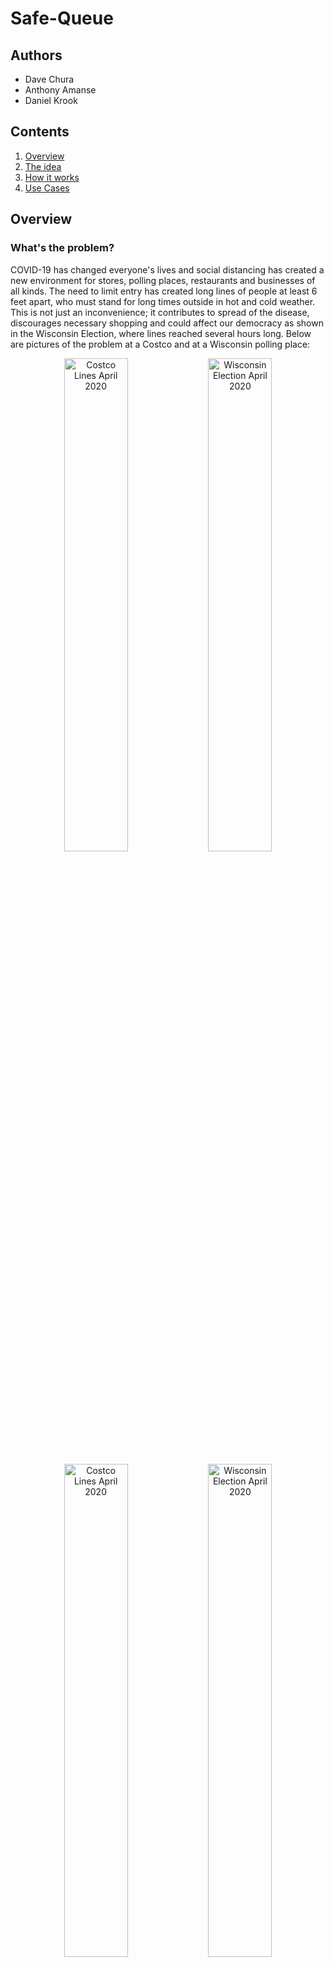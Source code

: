 # Safe-Queue

## Authors

- Dave Chura
- Anthony Amanse
- Daniel Krook


## Contents

1. [Overview](#overview)
2. [The idea](#the-idea)
3. [How it works](#how-it-works)
4. [Use Cases](#use-cases)


## Overview

### What's the problem?

COVID-19 has changed everyone's lives and social distancing has created a new environment for stores, polling places, restaurants and businesses of all kinds.  The need to limit entry has created long lines of people at least 6 feet apart, who must stand for long times outside in hot and cold weather.  This is not just an inconvenience; it contributes to spread of the disease, discourages necessary shopping and could affect our democracy as shown in the Wisconsin Election,  where lines reached several hours long.  Below are pictures of the problem at a Costco and at a Wisconsin polling place:

<p align="center">
<img src="./images/costco5.jpg" width="45%" title="Costco Lines April 2020">
<img src="./images/wisconsin1.jpg" width="45%" alt="Wisconsin Election April 2020">
</p>
<p align="center">
<img src="./images/costco1.jpg" width="45%" title="Costco Lines April 2020">
<img src="./images/wisconsin2.jpeg" width="45%" alt="Wisconsin Election April 2020">
</p>

<p align="center">
<img src="./images/costco7.jpg" width="45%" title="Costco Lines April 2020">
<img src="./images/wisconsin4.jpg" width="45%" alt="Wisconsin Election April 2020">
</p>

This is a problem that can impact thousands of businesses and possibly millions of people every single day.  Lines such as these discourage shopping, voting, take-out eating, and prevent older or more handicapped persons from participating. Given the large number of people in these lines every day, this has potential for spreading the disease despite efforts to distance.

The intent of Safe Queue is to solve this immediate problem immediately.  

In addition, because Safe Queue provides a value to consumers, it can be also be the means to collect (anonymous) data necessary for future analytics to understand human behavior in times of COVID-19 now and ahead. It may even inform and measure the process for returning to normalcy.


### How can technology help?

Of course, physical lines can be replaced by virtual lines, where people do not have to be physically in a line to "be in line". Virtual lines are "safe" because you are not near anyone while waiting, don't need masks or gloves while waiting, and aren't subject to bad weather (hot or cold) or  standing up. Even businesses with limited parking (such as a restaurants now doing all take-out) can take advantage of safe lines.

<b>We call each virtual line a "Safe Queue"</b>.

There are already many "reservation" systems available today, however these do not address the ad-hoc nature of shopping where the time taken by a customer in a store varies widely and the time they go is not planned. People want to go to stores when they want to go, and spend the time they need. As such, reservation systems cannot handle the on-demand nature of shopping (and voting) that people see as "normal". This kind of behavior cannot be reserved effectively and businesses cannot schedule such behavior effectively. In these COVID-19 times, restoring the ability to just go to the store brings back a sense of normalcy, and a safe queue can help do so while preventing spread of the disease.

Furthermore, reservation systems are hard to use, including sign-ups, emails, calendars, time-slots, personal information, and a promise to show up in the future, which must be managed by businesses.  Stores (e.g. Costco) will find it impossible to use reservation systems for on-demand shopping; Polling places will find it impossible to create reservations for voting - voting is a right, and missing your reservation isn't a viable option for democracy.

<b>SAFE QUEUE IS COMPLETELY DIFFERENT FROM A RESERVATION SYSTEM.</b>


## The idea

<b>SAFE QUEUE IS A COMPLETELY DIFFERENT IDEA THAN A RESERVATION SYSTEM</b>. It does create virtual lines ("safe queues") but it directly solves the on-demand nature that consumers want as normal for shopping. It does so with a unique combination of technologies that result in queuing that is simple and safe in COVID-19 times, both for consumers and employees.  It eliminates the problems characterized by the lines in the pictures above.

Safe Queue is an amazingly easy to use web-app that for both the business (or polling place) and the consumer. It requires no downloads or registration and is completely self-service for businesses. Absolutely no personal information is required, and consumers can be in line at a business within seconds.   Consumers use the web-app to join "safe queues" and businesses use the web-app to manage entry into their business. A business can have as many safe queues as they want, managing each independently.

<p align="center">
<img src="./images/screenshots/screenshot_logo_device.png" width="25%" title="Safe Queue Home screen">
</p>

Safe Queue is realized as a web-based app (at a known URL) with cloud services (including computing, middleware, databases, notifications, geolocation, geocoding). The web-app is implemented in react-js and all cloud services have been deployed in the IBM Cloud.  <b>Safe Queue was developed from the Community starter kit supplied by IBM as part of the 2020 Call For Code Global Challenge to take on COVID-19.</b>


## How it works

<b>The primary element of Safe Queue is GPS location.</b>  The web-app uses your GPS location as the primary condition for joining the 'safe queue' of a business.  A consumer can enter a line for a business if he is located within 1000 feet of the business (or some other configured value by the business).  It doesn't matter who you are, as long as you are nearby and stay nearby. Typically you will be waiting in your car where you are 'safe' rather than standing outside in a line with lots of other people, subject to spread of the virus, the weather (hot or cold) and ability to stand for a long time. If you drive away from the business, you are removed from the line automatically.  The web-app provides a map that clearly shows a shaded area to indicate when you are close enough.

A business creates a 'safe queue' for itself using the same web-app. The manager (or employee) creates the queue, where the GPS location of that person becomes the location used for the business.  This becomes published where consumers see it in their Apps (based upon their location).  The app reverse-geocodes the location into an address so the business does not need to enter (though it can edit it).  Once created, an employee of the business controls the actual entry of people with a few simple buttons. Anyone who shows up long before opening hours can get in line, provided they stay close to the business!  Note that a business can create several safe queues, perhaps segregating them by entrance location (e.g. contractor vs. consumer), by age (e.g. over 65 line), or by type (e.g. Instacart shoppers vs individuals).

The web-app also creates a unique shortened URL for a Safe Queue, including a QR Code for it. With this link, consumers can easily go directly to a business's Safe Queue, and where a business can post a printed QR Code so that walk-up consumers can join their line.  Several options for the shortened link inlcude the abilty to automatically join the line and more.

<b>Another key element of Safe Queue is an entry QR-Code.</b>  The identity of persons in line is encapsulated in a randomly-generated QR Code by the App,  which is scanned by the business to validate entry.  This requires nothing from the user, so is super-easy to use. In addition, it is completely anonymous, as consumers expect when shopping.

<b>Another key element of Safe Queue is Notifications.</b>  The employee at the business manages the line using the Safe Queue web-app, and notifies consumers when they should come in.  This notification mechanism is built directly into the Safe Queue system (using websockets), so requries no other push notification service to be installed or to exist! However, there is an option to allow SMS texting as a notification method, though this is not required.

<b>The last key element of Safe Queue is Voice Alerts.</b> Consumers get typical notifications purely as text, but Safe Queue adds brief audio to them.  Instead of a ding, they hear a short message like: "This is Safe Queue, you are next in line". These messages can be customized by a business (e.g. "Your Pizza is ready!") and Safe Queue uses the IBM Watson Text-To-Speech sevice to generate that audio. Using audio alerts, consumers do not have to watch their phones continuously and can do other things while waiting. The voice alert is much more user friendly.

See the screenshots and detailed use cases below. There is also a <b>the video demonstrating Safe Queue in action </b>
<a href="http://www.enclayvegroup.com/safequeue_demo.mp4">here</a> and in the videos folder of this project.

## Use Cases

<b>1. A CONSUMER GOES TO A STORE</b>: A consumer wants to go to Costco for a number of items.  He oe Safe Queue, taps on 'CUSTOMER' and sees his Costco has a 'safe queue' (and also sees the number of people in line). Great, he isn't close to the store, so can't get in line yet. He drives to the Costco and when he gets close enough (1000 feet) to the store, his app turns green for Costco. He taps on it (it is an obvious large green area), confirms, and he's entered into the line. He parks his car and waits there, safe and sound.
<p align="center">
<table style="width:100%; border:0;">
<colgroup>
      <col span="1" style="width: 20%;">
      <col span="1" style="width: 30%;">
      <col span="1" style="width: 20%;">
      <col span="1" style="width: 30%;">
   </colgroup>
   <tbody>
<tr>
<th>
Tap on 'CUSTOMER'. A list of published safe queues ordered by distance  appears. One of more are green, indicating you are close enough to join that safe queue.
</th>
<th>
<img src="./images/screenshots/screenshot_selectqueue_device.png"  title="Safe Queue lines available">
</th>
<th>
Tap the a green  entry, which confirms you want to join the safe queue and enter an optional nickname. 'frank' was typed in this case.
</th>
<th>
<img src="./images/screenshots/screenshot_inqueue_device.png"  title="Safe Queue waiting">
</th>
</tr>
</trbody>
</table>
</p>

As his turn in line approaches, he receives push notifications with audio alerts starting at fourth in line and including:  "this is Safe Queue, you are now second in line" so he can get ready,  and then finally: "this is safe queue, you can go in now.".  

He leaves his car and goes in, shows his QR Code to the employee who scans it (also using the App) which confirms he is the next one in line.  The successful scan then removes him from the line and notifications go out to everyone else waiting.

<b>2. A BUSINESS CREATES A SAFE QUEUE</b>:  A manager (or employee) of a business opens up the Safe Queue App, taps on "MANAGER" and sees an empty list. He taps on Add and enters the business name, an optional logo, and an address (though this is pre-populated by the App from the GPS location).  He then taps on Save, which publishes this for consumers to find (as per CONSUMER use case above).
<p align="center">
<img src="./images/screenshots/screenshot_manage_create_device.png" width="25%" title="Safe Queue Home screen">
</p>
He then see a list, which includes what he created. He taps on it to manage it (see BUSINESS MANAGE use case below).  
Note that a business can have as many safe queues at their location as they want, each managed by one or more employees.


<b>3. A BUSINESS MANAGES ENTRY TO A STORE</b>:
After having create a safe queue (see use case above), an employee at an entrance to the store uses the app to control entry.
<p align="center">
<table style="width:100%; border:0;">
<colgroup>
      <col span="1" style="width: 20%;">
      <col span="1" style="width: 30%;">
      <col span="1" style="width: 20%;">
      <col span="1" style="width: 30%;">
   </colgroup>
   <tbody>
<tr>
<th>
The employee sees the safe queue. To let someone in, he taps on the "Notify Next Customer". When the customer just notified arrives, he taps on "Scan Customer" which opens the scanner.
</th>
<th>
<img src="./images/screenshots/screenshot_manage_device.png" title="Safe Queue management">
</th>
<th>
Scanning the QR-Code, the app verifies he is next in safe queue, which removes him from the line and notifies others they have moved up (with an audio alert).
</th>
<th>
<img src="./images/screenshots/screenshot_manage_scan_device.png" title="Safe Queue management">
</th>
</tbody>
</table>
</p>

## License
Portions of this software originated from the Community starter kit supplied by IBM as part of the 2020 Call For Code Global Challenge to take on COVID-19, which include the following notice:

Copyright (c) Facebook, Inc. and its affiliates.
 * This source code is licensed under the MIT license found in the
 * LICENSE file in the root directory of this source tree.

Other portions of this software were developed by enclayve Group, LLC and include the following notice:

Copyright 2020 ENCLAYVE GROUP LLC

   Licensed under the Apache License, Version 2.0 (the "License");
   you may not use any file except in compliance with the License.
   You may obtain a copy of the License at

       http://www.apache.org/licenses/LICENSE-2.0

   Unless required by applicable law or agreed to in writing, software
   distributed under the License is distributed on an "AS IS" BASIS,
   WITHOUT WARRANTIES OR CONDITIONS OF ANY KIND, either express or implied.
   See the License for the specific language governing permissions and
   limitations under the License.
